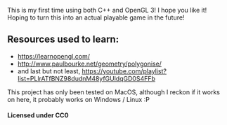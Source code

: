 This is my first time using both C++ and OpenGL 3! I hope you like it!\
Hoping to turn this into an actual playable game in the future!

## Resources used to learn:
+ https://learnopengl.com/
+ http://www.paulbourke.net/geometry/polygonise/
+ and last but not least, https://youtube.com/playlist?list=PLlrATfBNZ98dudnM48yfGUldqGD0S4FFb

This project has only been tested on MacOS, although I reckon if it works on here, it probably works on Windows / Linux :P


#### Licensed under CC0
